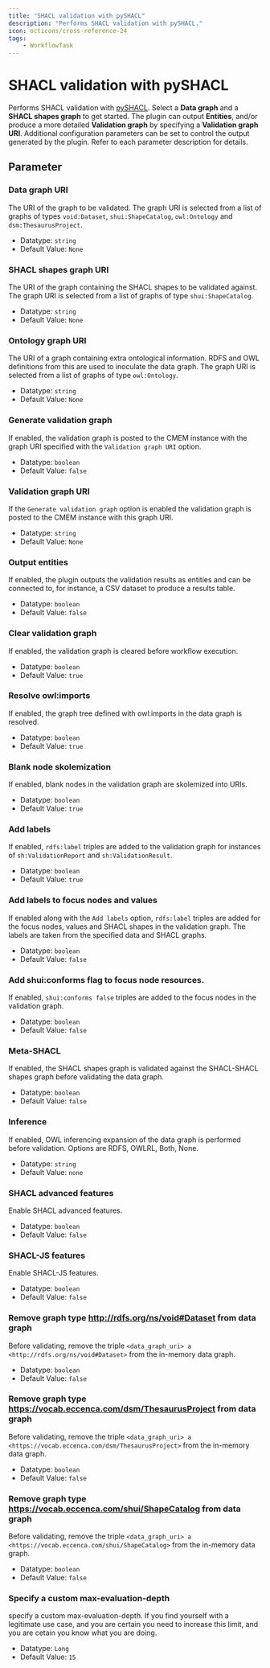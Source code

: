 ```yaml
---
title: "SHACL validation with pySHACL"
description: "Performs SHACL validation with pySHACL."
icon: octicons/cross-reference-24
tags: 
    - WorkflowTask
---
```

# SHACL validation with pySHACL
<!-- This file was generated - DO NOT CHANGE IT MANUALLY -->



Performs SHACL validation with [pySHACL](https://github.com/RDFLib/pySHACL). Select a __Data graph__ and a __SHACL shapes graph__ to get started. The plugin can output __Entities__, and/or produce a more detailed __Validation graph__ by specifying a __Validation graph URI__. Additional configuration parameters can be set to control the output generated by the plugin. Refer to each parameter description for details.

## Parameter

### Data graph URI

The URI of the graph to be validated. The graph URI is selected from a list of graphs of types `void:Dataset`, `shui:ShapeCatalog`, `owl:Ontology` and `dsm:ThesaurusProject`.

- Datatype: `string`
- Default Value: `None`



### SHACL shapes graph URI

The URI of the graph containing the SHACL shapes to be validated against. The graph URI is selected from a list of graphs of type `shui:ShapeCatalog`.

- Datatype: `string`
- Default Value: `None`



### Ontology graph URI

The URI of a graph containing extra ontological information. RDFS and OWL definitions from this are used to inoculate the data graph. The graph URI is selected from a list of graphs of type `owl:Ontology`.

- Datatype: `string`
- Default Value: `None`



### Generate validation graph

If enabled, the validation graph is posted to the CMEM instance with the graph URI specified with the `Validation graph URI` option.

- Datatype: `boolean`
- Default Value: `false`



### Validation graph URI

If the `Generate validation graph` option is enabled the validation graph is posted to the CMEM instance with this graph URI.

- Datatype: `string`
- Default Value: `None`



### Output entities

If enabled, the plugin outputs the validation results as entities and can be connected to, for instance, a CSV dataset to produce a results table.

- Datatype: `boolean`
- Default Value: `false`



### Clear validation graph

If enabled, the validation graph is cleared before workflow execution.

- Datatype: `boolean`
- Default Value: `true`



### Resolve owl:imports

If enabled, the graph tree defined with owl:imports in the data graph is resolved.

- Datatype: `boolean`
- Default Value: `true`



### Blank node skolemization

If enabled, blank nodes in the validation graph are skolemized into URIs.

- Datatype: `boolean`
- Default Value: `true`



### Add labels

If enabled, `rdfs:label` triples are added to the validation graph for instances of `sh:ValidationReport` and `sh:ValidationResult`.

- Datatype: `boolean`
- Default Value: `true`



### Add labels to focus nodes and values

If enabled along with the `Add labels` option, `rdfs:label` triples are added for the focus nodes, values and SHACL shapes in the validation graph. The labels are taken from the specified data and SHACL graphs.

- Datatype: `boolean`
- Default Value: `false`



### Add shui:conforms flag to focus node resources.

If enabled, `shui:conforms false` triples are added to the focus nodes in the validation graph.

- Datatype: `boolean`
- Default Value: `false`



### Meta-SHACL

If enabled, the SHACL shapes graph is validated against the SHACL-SHACL shapes graph before validating the data graph.

- Datatype: `boolean`
- Default Value: `false`



### Inference

If enabled, OWL inferencing expansion of the data graph is performed before validation. Options are RDFS, OWLRL, Both, None.

- Datatype: `string`
- Default Value: `none`



### SHACL advanced features

Enable SHACL advanced features.

- Datatype: `boolean`
- Default Value: `false`



### SHACL-JS features

Enable SHACL-JS features.

- Datatype: `boolean`
- Default Value: `false`



### Remove graph type http://rdfs.org/ns/void#Dataset from data graph

Before validating, remove the triple `<data_graph_uri> a <http://rdfs.org/ns/void#Dataset>` from the in-memory data graph.

- Datatype: `boolean`
- Default Value: `false`



### Remove graph type https://vocab.eccenca.com/dsm/ThesaurusProject from data graph

Before validating, remove the triple `<data_graph_uri> a <https://vocab.eccenca.com/dsm/ThesaurusProject>` from the in-memory data graph.

- Datatype: `boolean`
- Default Value: `false`



### Remove graph type https://vocab.eccenca.com/shui/ShapeCatalog from data graph

Before validating, remove the triple `<data_graph_uri> a <https://vocab.eccenca.com/shui/ShapeCatalog>` from the in-memory data graph.

- Datatype: `boolean`
- Default Value: `false`



### Specify a custom max-evaluation-depth

specify a custom max-evaluation-depth. If you find yourself with a legitimate use case, and you are certain you need to increase this limit, and you are cetain you know what you are doing.

- Datatype: `Long`
- Default Value: `15`




